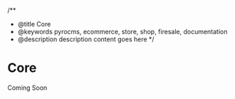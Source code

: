 /**
 * @title Core
 * @keywords pyrocms, ecommerce, store, shop, firesale, documentation
 * @description description content goes here
 */
# Core

Coming Soon